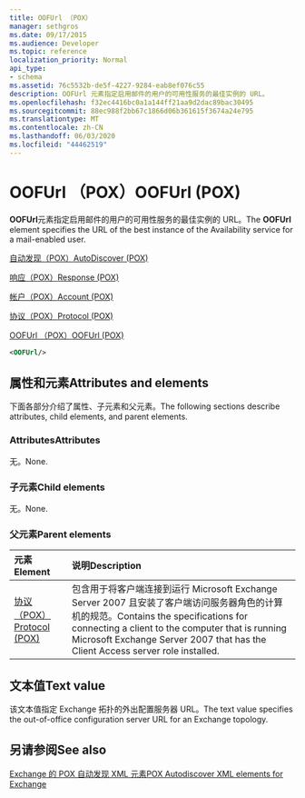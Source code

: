 ```yaml
---
title: OOFUrl （POX）
manager: sethgros
ms.date: 09/17/2015
ms.audience: Developer
ms.topic: reference
localization_priority: Normal
api_type:
- schema
ms.assetid: 76c5532b-de5f-4227-9284-eab8ef076c55
description: OOFUrl 元素指定启用邮件的用户的可用性服务的最佳实例的 URL。
ms.openlocfilehash: f32ec4416bc0a1a144ff21aa9d2dac89bac30495
ms.sourcegitcommit: 88ec988f2bb67c1866d06b361615f3674a24e795
ms.translationtype: MT
ms.contentlocale: zh-CN
ms.lasthandoff: 06/03/2020
ms.locfileid: "44462519"
---
```

# <a name="oofurl-pox"></a><span data-ttu-id="11731-103">OOFUrl （POX）</span><span class="sxs-lookup"><span data-stu-id="11731-103">OOFUrl (POX)</span></span>

<span data-ttu-id="11731-104">**OOFUrl**元素指定启用邮件的用户的可用性服务的最佳实例的 URL。</span><span class="sxs-lookup"><span data-stu-id="11731-104">The **OOFUrl** element specifies the URL of the best instance of the Availability service for a mail-enabled user.</span></span> 
  
[<span data-ttu-id="11731-105">自动发现（POX）</span><span class="sxs-lookup"><span data-stu-id="11731-105">AutoDiscover (POX)</span></span>](autodiscover-pox.md)
  
[<span data-ttu-id="11731-106">响应（POX）</span><span class="sxs-lookup"><span data-stu-id="11731-106">Response (POX)</span></span>](response-pox.md)
  
[<span data-ttu-id="11731-107">帐户（POX）</span><span class="sxs-lookup"><span data-stu-id="11731-107">Account (POX)</span></span>](account-pox.md)
  
[<span data-ttu-id="11731-108">协议（POX）</span><span class="sxs-lookup"><span data-stu-id="11731-108">Protocol (POX)</span></span>](protocol-pox.md)
  
[<span data-ttu-id="11731-109">OOFUrl （POX）</span><span class="sxs-lookup"><span data-stu-id="11731-109">OOFUrl (POX)</span></span>](oofurl-pox.md)
  
```xml
<OOFUrl/>
```

## <a name="attributes-and-elements"></a><span data-ttu-id="11731-110">属性和元素</span><span class="sxs-lookup"><span data-stu-id="11731-110">Attributes and elements</span></span>

<span data-ttu-id="11731-111">下面各部分介绍了属性、子元素和父元素。</span><span class="sxs-lookup"><span data-stu-id="11731-111">The following sections describe attributes, child elements, and parent elements.</span></span>
  
### <a name="attributes"></a><span data-ttu-id="11731-112">Attributes</span><span class="sxs-lookup"><span data-stu-id="11731-112">Attributes</span></span>

<span data-ttu-id="11731-113">无。</span><span class="sxs-lookup"><span data-stu-id="11731-113">None.</span></span>
  
### <a name="child-elements"></a><span data-ttu-id="11731-114">子元素</span><span class="sxs-lookup"><span data-stu-id="11731-114">Child elements</span></span>

<span data-ttu-id="11731-115">无。</span><span class="sxs-lookup"><span data-stu-id="11731-115">None.</span></span>
  
### <a name="parent-elements"></a><span data-ttu-id="11731-116">父元素</span><span class="sxs-lookup"><span data-stu-id="11731-116">Parent elements</span></span>

|<span data-ttu-id="11731-117">**元素**</span><span class="sxs-lookup"><span data-stu-id="11731-117">**Element**</span></span>|<span data-ttu-id="11731-118">**说明**</span><span class="sxs-lookup"><span data-stu-id="11731-118">**Description**</span></span>|
|:-----|:-----|
|[<span data-ttu-id="11731-119">协议（POX）</span><span class="sxs-lookup"><span data-stu-id="11731-119">Protocol (POX)</span></span>](protocol-pox.md) <br/> |<span data-ttu-id="11731-120">包含用于将客户端连接到运行 Microsoft Exchange Server 2007 且安装了客户端访问服务器角色的计算机的规范。</span><span class="sxs-lookup"><span data-stu-id="11731-120">Contains the specifications for connecting a client to the computer that is running Microsoft Exchange Server 2007 that has the Client Access server role installed.</span></span>  <br/> |
   
## <a name="text-value"></a><span data-ttu-id="11731-121">文本值</span><span class="sxs-lookup"><span data-stu-id="11731-121">Text value</span></span>

<span data-ttu-id="11731-122">该文本值指定 Exchange 拓扑的外出配置服务器 URL。</span><span class="sxs-lookup"><span data-stu-id="11731-122">The text value specifies the out-of-office configuration server URL for an Exchange topology.</span></span>
  
## <a name="see-also"></a><span data-ttu-id="11731-123">另请参阅</span><span class="sxs-lookup"><span data-stu-id="11731-123">See also</span></span>



[<span data-ttu-id="11731-124">Exchange 的 POX 自动发现 XML 元素</span><span class="sxs-lookup"><span data-stu-id="11731-124">POX Autodiscover XML elements for Exchange</span></span>](pox-autodiscover-xml-elements-for-exchange.md)

